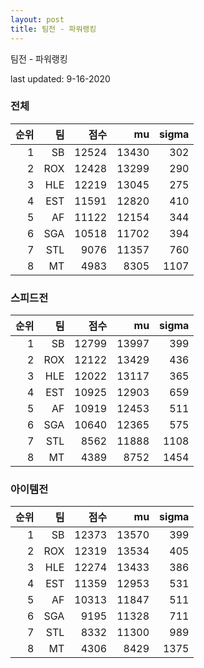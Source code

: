 ```yaml
---
layout: post
title: 팀전 - 파워랭킹
---
```


팀전 - 파워랭킹

last updated: 9-16-2020

### 전체

| 순위 | 팀 | 점수 | mu | sigma |
|---:|---:|---:|---:|---:|
| 1 | SB | 12524 | 13430 | 302 |
| 2 | ROX | 12428 | 13299 | 290 |
| 3 | HLE | 12219 | 13045 | 275 |
| 4 | EST | 11591 | 12820 | 410 |
| 5 | AF | 11122 | 12154 | 344 |
| 6 | SGA | 10518 | 11702 | 394 |
| 7 | STL | 9076 | 11357 | 760 |
| 8 | MT | 4983 | 8305 | 1107 |

### 스피드전

| 순위 | 팀 | 점수 | mu | sigma |
|---:|---:|---:|---:|---:|
| 1 | SB | 12799 | 13997 | 399 |
| 2 | ROX | 12122 | 13429 | 436 |
| 3 | HLE | 12022 | 13117 | 365 |
| 4 | EST | 10925 | 12903 | 659 |
| 5 | AF | 10919 | 12453 | 511 |
| 6 | SGA | 10640 | 12365 | 575 |
| 7 | STL | 8562 | 11888 | 1108 |
| 8 | MT | 4389 | 8752 | 1454 |

### 아이템전

| 순위 | 팀 | 점수 | mu | sigma |
|---:|---:|---:|---:|---:|
| 1 | SB | 12373 | 13570 | 399 |
| 2 | ROX | 12319 | 13534 | 405 |
| 3 | HLE | 12274 | 13433 | 386 |
| 4 | EST | 11359 | 12953 | 531 |
| 5 | AF | 10313 | 11847 | 511 |
| 6 | SGA | 9195 | 11328 | 711 |
| 7 | STL | 8332 | 11300 | 989 |
| 8 | MT | 4306 | 8429 | 1375 |
